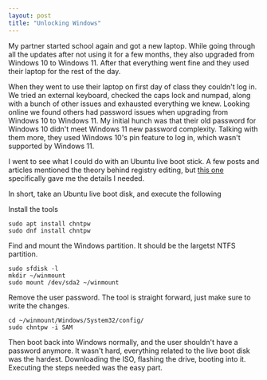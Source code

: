 ```yaml
---
layout: post
title: "Unlocking Windows"
---
```


My partner started school again and got a new laptop. While going through all the updates after not using it for a few months, they also upgraded from Windows 10 to Windows 11. After that everything went fine and they used their laptop for the rest of the day.

When they went to use their laptop on first day of class they couldn't log in. We tried an external keyboard, checked the caps lock and numpad, along with a bunch of other issues and exhausted everything we knew. Looking online we found others had password issues when upgrading from Windows 10 to Windows 11. My initial hunch was that their old password for Windows 10 didn't meet Windows 11 new password complexity. Talking with them more, they used Windows 10's pin feature to log in, which wasn't supported by Windows 11.

I went to see what I could do with an Ubuntu live boot stick. A few posts and articles mentioned the theory behind registry editing, but [this one](https://ostechnix.com/reset-windows-password-with-linux-live-cd/) specifically gave me the details I needed.

In short, take an Ubuntu live boot disk, and execute the following

Install the tools
```
sudo apt install chntpw
sudo dnf install chntpw
```

Find and mount the Windows partition. It should be the largetst NTFS partition.
```
sudo sfdisk -l
mkdir ~/winmount
sudo mount /dev/sda2 ~/winmount
```

Remove the user password. The tool is straight forward, just make sure to write the changes.
```
cd ~/winmount/Windows/System32/config/
sudo chntpw -i SAM
```

Then boot back into Windows normally, and the user shouldn't have a password anymore. It wasn't hard, everything related to the live boot disk was the hardest. Downloading the ISO, flashing the drive, booting into it. Executing the steps needed was the easy part.